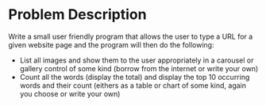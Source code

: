 # Problem Description
Write a small user friendly program that allows the user to type a URL for a given website page and the program will then do the following:

* List all images and show them to the user appropriately in a carousel or gallery control of some kind (borrow from the internet or write your own) 
* Count all the words (display the total) and display the top 10 occurring words and their count (eithers as a table or chart of some kind, again you choose or write your own)
